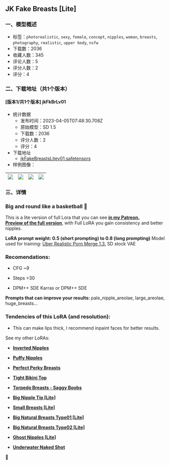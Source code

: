 ## JK Fake Breasts [Lite]
### 一、模型概述

- 标签：`photorealistic`, `sexy`, `female`, `concept`, `nipples`, `woman`, `breasts`, `photography`, `realistic`, `upper body`, `nsfw`
- 下载数：2036
- 收藏人数：345
- 评论人数：5
- 评分人数：2
- 评分：4

### 二、下载地址（共1个版本）

#### [版本1/共1个版本] jkFkBrLv01

- 统计数据
  - 发布时间：2023-04-05T07:48:30.708Z
  - 原始模型：SD 1.5
  - 下载数：2036
  - 评分人数：2
  - 评分：4
- 下载地址
  - [jkFakeBreastsLitev01.safetensors](https://civitai.com/api/download/models/36832)
- 样例图像：

| <img src="https://image.civitai.com/xG1nkqKTMzGDvpLrqFT7WA/4b8affce-d902-4905-f1ac-f8cc0c98b800/width=450/416656.jpeg" /> | <img src="https://image.civitai.com/xG1nkqKTMzGDvpLrqFT7WA/8ce59dc2-3d3c-4724-be11-42fb11840600/width=450/416654.jpeg" /> | <img src="https://image.civitai.com/xG1nkqKTMzGDvpLrqFT7WA/97724231-cbe3-41f2-f9ca-cb287c2d6300/width=450/416657.jpeg" /> | <img src="https://image.civitai.com/xG1nkqKTMzGDvpLrqFT7WA/0badf4c7-3cb9-42e8-3cf4-96fb4b13cc00/width=450/416653.jpeg" /> |
| ---- | ---- | ---- | ---- |


### 三、详情
<h3>Big and round like a basketball<strong> 🏀</strong></h3><p>This is a lite version of full Lora that you can see <a target="_blank" rel="ugc" href="https://www.patreon.com/JKCHSTR"><strong>in my Patreon.</strong></a><br /><a target="_blank" rel="ugc" href="https://imgur.com/a/qSvXxvN"><strong>Preview of the full version</strong></a>, with Full LoRA you gain consistency and better nipples.</p><p><strong>LoRA prompt weight: 0.5 (short prompting) to 0.8 (long prompting)</strong> Model used for training: <a target="_blank" rel="ugc" href="https://civitai.com/models/2661/uber-realistic-porn-merge-urpm"><u>Uber Realistic Porn Merge 1.3.</u></a> SD stock VAE</p><h3>Recomendations:</h3><ul><li><p>CFG ~9</p></li><li><p>Steps &gt;30</p></li><li><p>DPM++ SDE Karras or DPM++ SDE</p></li></ul><p><strong>Prompts that can improve your results: </strong>pale_nipple_areolae, large_areolae, huge_breasts...</p><h3>Tendencies of this LoRA (and resolution):</h3><ul><li><p>This can make lips thick, I recommend inpaint faces for better results.</p></li></ul><p></p><p>See my other LoRAs:</p><ul><li><p><a target="_blank" rel="ugc" href="https://civitai.com/models/23018/jk-inverted-nipples"><strong>Inverted Nipples</strong></a></p></li><li><p><a target="_blank" rel="ugc" href="https://civitai.com/models/22640/jk-puffy-nipples"><strong>Puffy Nipples</strong></a></p></li><li><p><a target="_blank" rel="ugc" href="https://civitai.com/models/21848/jk-perfect-boobs"><strong>Perfect Perky Breasts</strong></a></p></li><li><p><a target="_blank" rel="ugc" href="https://civitai.com/models/23152/jk-tight-bikini-top-underboob-skindentation"><strong>Tight Bikini Top</strong></a></p></li><li><p><a target="_blank" rel="ugc" href="https://civitai.com/models/23411/jk-torpedo-breasts-saggy-boobs-experimental"><strong>Torpedo Breasts - Saggy Boobs</strong></a></p></li><li><p><a target="_blank" rel="ugc" href="https://civitai.com/models/23766/jk-big-nipple-tip-lite"><strong>Big Nipple Tip [Lite]</strong></a></p></li><li><p><a target="_blank" rel="ugc" href="https://civitai.com/models/25727/jk-small-breasts-lite"><strong>Small Breasts [Lite]</strong></a></p></li><li><p><a target="_blank" rel="ugc" href="https://civitai.com/models/24018/jk-big-natural-breasts-type01-lite"><strong>Big Natural Breasts Type01 [Lite]</strong></a></p></li><li><p><a target="_blank" rel="ugc" href="https://civitai.com/models/25870/jk-big-natural-breasts-type02-lite"><strong>Big Natural Breasts Type02 [Lite]</strong></a></p></li><li><p><a target="_blank" rel="ugc" href="https://civitai.com/models/27357/jk-ghost-nipples-lite"><strong>Ghost Nipples [Lite]</strong></a></p></li><li><p><a target="_blank" rel="ugc" href="https://civitai.com/models/29491/jk-underwater-naked-shot"><strong>Underwater Naked Shot</strong></a></p></li></ul><p><strong>🐔</strong></p>